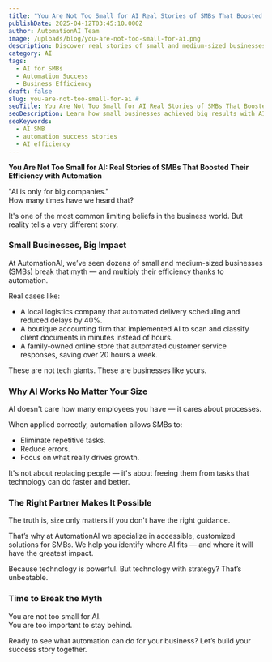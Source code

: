 ```yaml
---
title: "You Are Not Too Small for AI Real Stories of SMBs That Boosted Their Efficiency with Automation"
publishDate: 2025-04-12T03:45:10.000Z
author: AutomationAI Team
image: /uploads/blog/you-are-not-too-small-for-ai.png
description: Discover real stories of small and medium-sized businesses that transformed their efficiency with automation — and why size is never a limit for AI.
category: AI
tags:
  - AI for SMBs
  - Automation Success
  - Business Efficiency
draft: false
slug: you-are-not-too-small-for-ai #
seoTitle: You Are Not Too Small for AI Real Stories of SMBs That Boosted Their Efficiency
seoDescription: Learn how small businesses achieved big results with AI and automation — breaking the myth that size limits innovation.
seoKeywords:
  - AI SMB
  - automation success stories
  - AI efficiency
---
```


**You Are Not Too Small for AI: Real Stories of SMBs That Boosted Their Efficiency with Automation**

"AI is only for big companies."  
How many times have we heard that?

It's one of the most common limiting beliefs in the business world. But reality tells a very different story. 

### Small Businesses, Big Impact

At AutomationAI, we’ve seen dozens of small and medium-sized businesses (SMBs) break that myth — and multiply their efficiency thanks to automation.

Real cases like:

- A local logistics company that automated delivery scheduling and reduced delays by 40%.
- A boutique accounting firm that implemented AI to scan and classify client documents in minutes instead of hours.
- A family-owned online store that automated customer service responses, saving over 20 hours a week.

These are not tech giants. These are businesses like yours.

### Why AI Works No Matter Your Size

AI doesn't care how many employees you have — it cares about processes.

When applied correctly, automation allows SMBs to:

- Eliminate repetitive tasks.
- Reduce errors.
- Focus on what really drives growth.

It's not about replacing people — it's about freeing them from tasks that technology can do faster and better.

### The Right Partner Makes It Possible

The truth is, size only matters if you don't have the right guidance.

That’s why at AutomationAI we specialize in accessible, customized solutions for SMBs. We help you identify where AI fits — and where it will have the greatest impact.

Because technology is powerful. But technology with strategy? That’s unbeatable.

### Time to Break the Myth

You are not too small for AI.  
You are too important to stay behind.

Ready to see what automation can do for your business? Let’s build your success story together.
